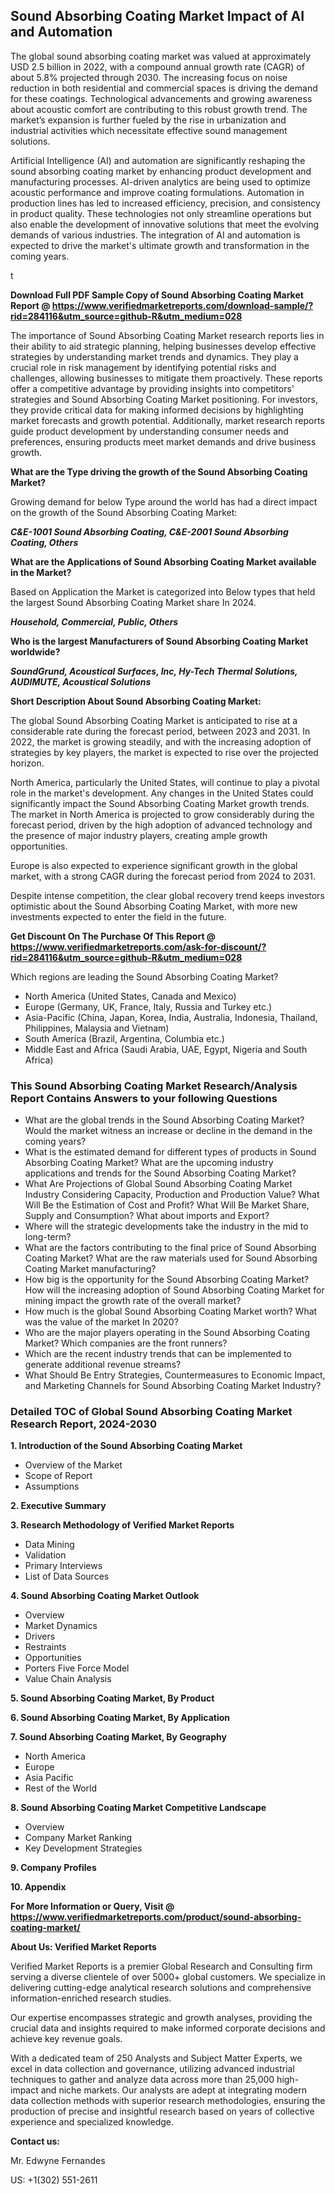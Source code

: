 <h2>Sound Absorbing Coating Market Impact of AI and Automation</h2><p>The global sound absorbing coating market was valued at approximately USD 2.5 billion in 2022, with a compound annual growth rate (CAGR) of about 5.8% projected through 2030. The increasing focus on noise reduction in both residential and commercial spaces is driving the demand for these coatings. Technological advancements and growing awareness about acoustic comfort are contributing to this robust growth trend. The market’s expansion is further fueled by the rise in urbanization and industrial activities which necessitate effective sound management solutions.</p><p>Artificial Intelligence (AI) and automation are significantly reshaping the sound absorbing coating market by enhancing product development and manufacturing processes. AI-driven analytics are being used to optimize acoustic performance and improve coating formulations. Automation in production lines has led to increased efficiency, precision, and consistency in product quality. These technologies not only streamline operations but also enable the development of innovative solutions that meet the evolving demands of various industries. The integration of AI and automation is expected to drive the market's ultimate growth and transformation in the coming years.</p>t</p><p id="" class=""><strong>Download Full PDF Sample Copy of Sound Absorbing Coating Market Report @ <a href="https://www.verifiedmarketreports.com/download-sample/?rid=284116&utm_source=github-R&utm_medium=028" target="_blank">https://www.verifiedmarketreports.com/download-sample/?rid=284116&utm_source=github-R&utm_medium=028</a></strong></p><p>The importance of&nbsp;Sound Absorbing Coating Market research reports lies in their ability to aid strategic planning, helping businesses develop effective strategies by understanding market trends and dynamics. They play a crucial role in risk management by identifying potential risks and challenges, allowing businesses to mitigate them proactively. These reports offer a competitive advantage by providing insights into competitors' strategies and Sound Absorbing Coating Market positioning. For investors, they provide critical data for making informed decisions by highlighting market forecasts and growth potential. Additionally, market research reports guide product development by understanding consumer needs and preferences, ensuring products meet market demands and drive business growth.</p><p><strong>What are the&nbsp;Type driving the growth of the Sound Absorbing Coating Market?</strong></p><p id="" class="">Growing demand for below Type around the world has had a direct impact on the growth of the Sound Absorbing Coating Market:</p><em><strong>C&E-1001 Sound Absorbing Coating, C&E-2001 Sound Absorbing Coating, Others</strong></em></p><strong>What are the&nbsp;Applications&nbsp;of Sound Absorbing Coating Market available in the Market?</strong></p><p id="" class="">Based on Application the Market is categorized into Below types that held the largest Sound Absorbing Coating Market share In 2024.</p><em><strong>Household, Commercial, Public, Others</strong></em></p><strong>Who is the largest Manufacturers of Sound Absorbing Coating Market worldwide?</strong></p><p><em><strong>SoundGrund, Acoustical Surfaces, Inc, Hy-Tech Thermal Solutions, AUDIMUTE, Acoustical Solutions</strong></em></p><p id="" class=""><strong>Short Description About Sound Absorbing Coating Market:</strong></p><p>The global Sound Absorbing Coating Market is anticipated to rise at a considerable rate during the forecast period, between 2023 and 2031. In 2022, the market is growing steadily, and with the increasing adoption of strategies by key players, the market is expected to rise over the projected horizon.</p><p>North America, particularly the United States, will continue to play a pivotal role in the market's development. Any changes in the United States could significantly impact the Sound Absorbing Coating Market growth trends. The market in North America is projected to grow considerably during the forecast period, driven by the high adoption of advanced technology and the presence of major industry players, creating ample growth opportunities.</p><p>Europe is also expected to experience significant growth in the global market, with a strong CAGR during the forecast period from 2024 to 2031.</p><p>Despite intense competition, the clear global recovery trend keeps investors optimistic about the Sound Absorbing Coating Market, with more new investments expected to enter the field in the future.</p><p id="" class=""><strong>Get Discount On The Purchase Of This Report @ <a href="https://www.verifiedmarketreports.com/ask-for-discount/?rid=284116&utm_source=github-R&utm_medium=028" target="_blank">https://www.verifiedmarketreports.com/ask-for-discount/?rid=284116&utm_source=github-R&utm_medium=028</a></strong></p>Which regions are leading the Sound Absorbing Coating Market?</p><ul><li>North America (United States, Canada and Mexico)</li><li>Europe (Germany, UK, France, Italy, Russia and Turkey etc.)</li><li>Asia-Pacific (China, Japan, Korea, India, Australia, Indonesia, Thailand, Philippines, Malaysia and Vietnam)</li><li>South America (Brazil, Argentina, Columbia etc.)</li><li>Middle East and Africa (Saudi Arabia, UAE, Egypt, Nigeria and South Africa)</li></ul><h3 id="" class="">This Sound Absorbing Coating Market Research/Analysis Report Contains Answers to your following Questions</h3><ul><li>What are the global trends in the Sound Absorbing Coating Market? Would the market witness an increase or decline in the demand in the coming years?</li><li>What is the estimated demand for different types of products in Sound Absorbing Coating Market? What are the upcoming industry applications and trends for the Sound Absorbing Coating Market?</li><li>What Are Projections of Global Sound Absorbing Coating Market Industry Considering Capacity, Production and Production Value? What Will Be the Estimation of Cost and Profit? What Will Be Market Share, Supply and Consumption? What about imports and Export?</li><li>Where will the strategic developments take the industry in the mid to long-term?</li><li>What are the factors contributing to the final price of Sound Absorbing Coating Market? What are the raw materials used for Sound Absorbing Coating Market manufacturing?</li><li>How big is the opportunity for the Sound Absorbing Coating Market? How will the increasing adoption of Sound Absorbing Coating Market for mining impact the growth rate of the overall market?</li><li>How much is the global Sound Absorbing Coating Market worth? What was the value of the market In 2020?</li><li>Who are the major players operating in the Sound Absorbing Coating Market? Which companies are the front runners?</li><li>Which are the recent industry trends that can be implemented to generate additional revenue streams?</li><li>What Should Be Entry Strategies, Countermeasures to Economic Impact, and Marketing Channels for Sound Absorbing Coating Market Industry?</li></ul><h3 id="" class="">Detailed TOC of Global Sound Absorbing Coating Market Research Report, 2024-2030</h3><p id="" class=""><strong>1. Introduction of the Sound Absorbing Coating Market</strong></p><ul><li>Overview of the Market</li><li>Scope of Report</li><li>Assumptions</li></ul><p id="" class=""><strong>2. Executive Summary</strong></p><p id="" class=""><strong>3. Research Methodology of Verified Market Reports</strong></p><ul><li>Data Mining</li><li>Validation</li><li>Primary Interviews</li><li>List of Data Sources</li></ul><p id="" class=""><strong>4. Sound Absorbing Coating Market Outlook</strong></p><ul><li>Overview</li><li>Market Dynamics</li><li>Drivers</li><li>Restraints</li><li>Opportunities</li><li>Porters Five Force Model</li><li>Value Chain Analysis</li></ul><p id="" class=""><strong>5. Sound Absorbing Coating Market, By Product</strong></p><p id="" class=""><strong>6. Sound Absorbing Coating Market, By Application</strong></p><p id="" class=""><strong>7. Sound Absorbing Coating Market, By Geography</strong></p><ul><li>North America</li><li>Europe</li><li>Asia Pacific</li><li>Rest of the World</li></ul><p id="" class=""><strong>8. Sound Absorbing Coating Market Competitive Landscape</strong></p><ul><li>Overview</li><li>Company Market Ranking</li><li>Key Development Strategies</li></ul><p id="" class=""><strong>9. Company Profiles</strong></p><p id="" class=""><strong>10. Appendix</strong></p><p id="" class=""><strong>For More Information or Query, Visit @ <a href="https://www.verifiedmarketreports.com/product/sound-absorbing-coating-market/" target="_blank">https://www.verifiedmarketreports.com/product/sound-absorbing-coating-market/</a></strong></p><p id="" class=""><strong>About Us: Verified Market Reports</strong></p><p id="" class="">Verified Market Reports is a premier Global Research and Consulting firm serving a diverse clientele of over 5000+ global customers. We specialize in delivering cutting-edge analytical research solutions and comprehensive information-enriched research studies.</p><p id="" class="">Our expertise encompasses strategic and growth analyses, providing the crucial data and insights required to make informed corporate decisions and achieve key revenue goals.</p><p id="" class="">With a dedicated team of 250 Analysts and Subject Matter Experts, we excel in data collection and governance, utilizing advanced industrial techniques to gather and analyze data across more than 25,000 high-impact and niche markets. Our analysts are adept at integrating modern data collection methods with superior research methodologies, ensuring the production of precise and insightful research based on years of collective experience and specialized knowledge.</p><p id="" class=""><strong>Contact us:</strong></p><p id="" class="">Mr. Edwyne Fernandes</p><p id="" class="">US: +1(302) 551-2611</p>